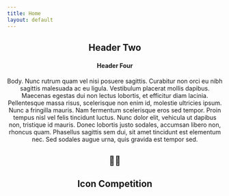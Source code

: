 ```yaml
---
title: Home
layout: default
---
```


<h2>
	<p align="center">
		Header Two
	</p>
</h2>
<h4>
	<p align="center">
		Header Four
	</p>
</h4>

<p align="center">
	Body. Nunc rutrum quam vel nisi posuere sagittis. Curabitur non orci eu nibh sagittis malesuada ac eu ligula. Vestibulum placerat mollis dapibus. Maecenas egestas dui non lectus lobortis, et efficitur diam lacinia. Pellentesque massa risus, scelerisque non enim id, molestie ultricies ipsum. Nunc a fringilla mauris. Nam fermentum scelerisque eros sed tempor. Proin tempus nisl vel felis tincidunt luctus. Nunc dolor elit, vehicula ut dapibus non, tristique id mauris. Donec lobortis justo sodales, accumsan libero non, rhoncus quam. Phasellus sagittis sem dui, sit amet tincidunt est elementum nec. Sed sodales augue urna, quis gravida est tempor sed.
	<h2><p align="center">🤯🤨</p></h2>
</p>

<h2>
	<p align="center">
		Icon Competition
	</p>
</h2>
